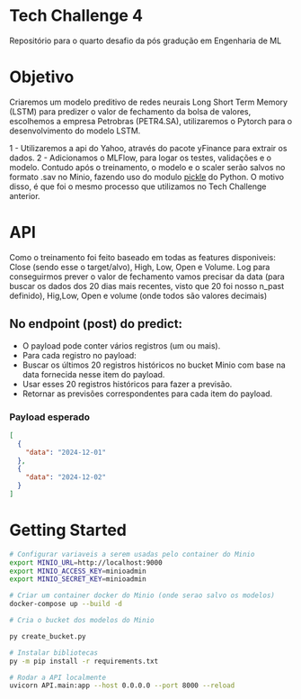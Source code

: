 # Tech Challenge 4

Repositório para o quarto desafio da pós gradução em Engenharia de ML

# Objetivo

Criaremos um modelo preditivo de redes neurais Long Short Term Memory (LSTM) para predizer o valor de fechamento da bolsa de valores, escolhemos a empresa Petrobras (PETR4.SA), utilizaremos o Pytorch para o desenvolvimento do modelo LSTM.

1 - Utilizaremos a api do Yahoo, através do pacote yFinance para extrair os dados.
2 - Adicionamos o MLFlow, para logar os testes, validações e o modelo. Contudo após o treinamento, o modelo e o scaler serão salvos no formato .sav no Minio, fazendo uso do modulo [pickle](https://docs.python.org/3/library/pickle.html#module-pickle) do Python. O motivo disso, é que foi o mesmo processo que utilizamos no Tech Challenge anterior.

# API

Como o treinamento foi feito baseado em todas as features disponiveis: Close (sendo esse o target/alvo), High, Low, Open e Volume.
Log para conseguirmos prever o valor de fechamento vamos precisar da data (para buscar os dados dos 20 dias mais recentes, visto que 20 foi nosso n_past definido), Hig,Low, Open e volume (onde todos são valores decimais)

## No endpoint (post) do predict:

- O payload pode conter vários registros (um ou mais).
- Para cada registro no payload:
- Buscar os últimos 20 registros históricos no bucket Minio com base na data fornecida nesse item do payload.
- Usar esses 20 registros históricos para fazer a previsão.
- Retornar as previsões correspondentes para cada item do payload.

### Payload esperado

```json
[
  {
    "data": "2024-12-01"
  },
  {
    "data": "2024-12-02"
  }
]
```

# Getting Started

```bash
# Configurar variaveis a serem usadas pelo container do Minio
export MINIO_URL=http://localhost:9000
export MINIO_ACCESS_KEY=minioadmin
export MINIO_SECRET_KEY=minioadmin

# Criar um container docker do Minio (onde serao salvo os modelos)
docker-compose up --build -d

# Cria o bucket dos modelos do Minio

py create_bucket.py

# Instalar bibliotecas
py -m pip install -r requirements.txt

# Rodar a API localmente
uvicorn API.main:app --host 0.0.0.0 --port 8000 --reload
```


